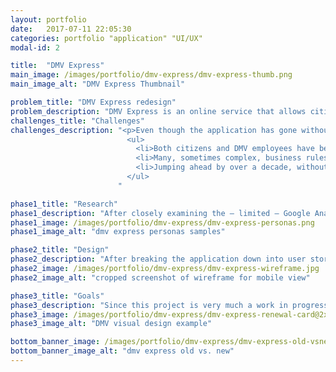 ```yaml
---
layout: portfolio
date:   2017-07-11 22:05:30
categories: portfolio "application" "UI/UX"
modal-id: 2

title:  "DMV Express"
main_image: /images/portfolio/dmv-express/dmv-express-thumb.png
main_image_alt: "DMV Express Thumbnail"

problem_title: "DMV Express redesign"
problem_description: "DMV Express is an online service that allows citizens to interact with the Vermont Department of Motor Vehicles. Since the front-end hasn't been updated since its original launch in 2004, the application is badly outdated, not very intuitive, and limited in functionality. We opted for a phased approach, first we decoupled the front-end from the back-end (yes, a thirteen year old application means that this hadn't been done yet). Then we redesigned the front-end from the ground up. In a second phase we will add additional functionality (DMV services such as license renewals)."
challenges_title: "Challenges"
challenges_description: "<p>Even though the application has gone without significant changes in 13 years, DMV Express 1.0 is still a very popular and well-loved online service for State of Vermont</p>
                          <ul>
                            <li>Both citizens and DMV employees have become very familiar with the UX/UI over the years</li>
                            <li>Many, sometimes complex, business rules results in a large amount of edge cases</li>
                            <li>Jumping ahead by over a decade, without much iterative change in between, means we'll skip right over incremental improvements and new trends that have happened since 2004</li>
                          </ul>
                        "

phase1_title: "Research"
phase1_description: "After closely examining the — limited — Google Analytics that we have available, and reviewing hundreds of customer support emails, I did user interviews, went on field trips, and organized stakeholder workshops. I drew story boards and journey maps, created personas and broke the various functions of the application down into user stories."
phase1_image: /images/portfolio/dmv-express/dmv-express-personas.png
phase1_image_alt: "dmv express personas samples"

phase2_title: "Design"
phase2_description: "After breaking the application down into user stories and meticulously documenting the brainstorming sessions that we had, we were ready to start drawing the application flow and wireframes."
phase2_image: /images/portfolio/dmv-express/dmv-express-wireframe.jpg
phase2_image_alt: "cropped screenshot of wireframe for mobile view"

phase3_title: "Goals"
phase3_description: "Since this project is very much a work in progress, it's too early to share results. We have set some aggressive goals though and are confident that we'll be able to achieve them. The biggest cost savings come from reducing in-person visits to the DMV offices. The user-centric and much improved UX, combined with the new, responsive, UI will go a long way in achieving this. For mobile traffic alone we are aiming for a 12% increase in transactions the first year. Once we start implementing additional functionality, the number of transactions will grow exponentially."
phase3_image: /images/portfolio/dmv-express/dmv-express-renewal-card@2x.png
phase3_image_alt: "DMV visual design example"

bottom_banner_image: /images/portfolio/dmv-express/dmv-express-old-vsnew.png
bottom_banner_image_alt: "dmv express old vs. new"
---
```

